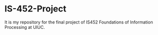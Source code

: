 # IS-452-Project

It is my repository for the final project of IS452 Foundations of Information Processing at UIUC.

